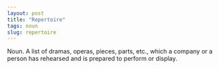 ```yaml
---
layout: post
title: "Repertoire"
tags: noun
slug: repertoire
---
```

Noun. A list of dramas, operas, pieces, parts, etc., which a company or a person has rehearsed and is prepared to perform or display.
